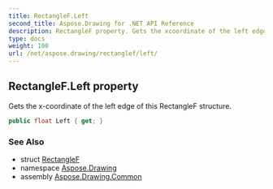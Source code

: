 ```yaml
---
title: RectangleF.Left
second_title: Aspose.Drawing for .NET API Reference
description: RectangleF property. Gets the xcoordinate of the left edge of this RectangleF structure
type: docs
weight: 100
url: /net/aspose.drawing/rectanglef/left/
---
```

## RectangleF.Left property

Gets the x-coordinate of the left edge of this RectangleF structure.

```csharp
public float Left { get; }
```

### See Also

* struct [RectangleF](../)
* namespace [Aspose.Drawing](../../rectanglef/)
* assembly [Aspose.Drawing.Common](../../../)


